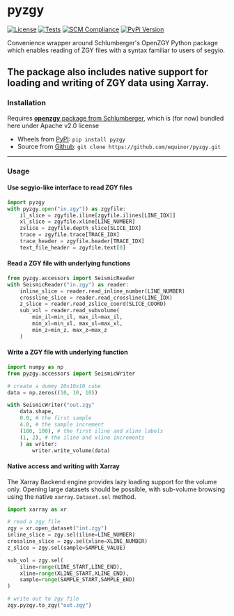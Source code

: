 # pyzgy

[![License](https://img.shields.io/badge/License-Apache%202.0-blue.svg)](https://opensource.org/licenses/Apache-2.0)
[![Tests](https://github.com/equinor/pyzgy/actions/workflows/python-app.yml/badge.svg)](https://github.com/equinor/pyzgy/actions/workflows/python-app.yml)
[![SCM Compliance](https://scm-compliance-api.radix.equinor.com/repos/equinor/pyzgy/badge)](https://scm-compliance-api.radix.equinor.com/repos/equinor/pyzgy/badge)
[![PyPi Version](https://img.shields.io/pypi/v/pyzgy.svg)](https://pypi.org/project/pyzgy/)

Convenience wrapper around Schlumberger's OpenZGY Python package which enables 
reading of ZGY files with a syntax familiar to users of segyio.

The package also includes native support for loading and writing of ZGY data using Xarray.
---

### Installation

Requires [**openzgy** package from Schlumberger](https://community.opengroup.org/osdu/platform/domain-data-mgmt-services/seismic/open-zgy/-/tree/master/python), which is (for now) bundled here under Apache v2.0 license

- Wheels from [PyPI](https://pypi.org/project/pyzgy/): `pip install pyzgy`
- Source from [Github](https://github.com/equinor/pyzgy): `git clone https://github.com/equinor/pyzgy.git`

---

### Usage

#### Use segyio-like interface to read ZGY files ####
```python
import pyzgy
with pyzgy.open("in.zgy")) as zgyfile:
    il_slice = zgyfile.iline[zgyfile.ilines[LINE_IDX]]
    xl_slice = zgyfile.xline[LINE_NUMBER]
    zslice = zgyfile.depth_slice[SLICE_IDX]
    trace = zgyfile.trace[TRACE_IDX]
    trace_header = zgyfile.header[TRACE_IDX]
    text_file_header = zgyfile.text[0]
```

#### Read a ZGY file with underlying functions ####
```python
from pyzgy.accessors import SeismicReader
with SeismicReader("in.zgy") as reader:
    inline_slice = reader.read_inline_number(LINE_NUMBER)
    crossline_slice = reader.read_crossline(LINE_IDX)
    z_slice = reader.read_zslice_coord(SLICE_COORD)
    sub_vol = reader.read_subvolume(
        min_il=min_il, max_il=max_il,
        min_xl=min_xl, max_xl=max_xl,
        min_z=min_z, max_z=max_z
    )
```

#### Write a ZGY file with underlying function ####
```python
import numpy as np
from pyzgy.accessors import SeismicWriter

# create a dummy 10x10x10 cube
data = np.zeros((10, 10, 10))

with SeismicWriter("out.zgy"
    data.shape,
    0.0, # the first sample
    4.0, # the sample increment
    (100, 100), # the first iline and xline labels
    (1, 2), # the iline and xline increments
    ) as writer:
        writer.write_volume(data)
```

#### Native access and writing with Xarray ####
The Xarray Backend engine provides lazy loading support for the volume only. Opening large datasets should be possible, with sub-volume browsing using the native `xarray.Dataset.sel` method.

```python
import xarray as xr

# read a zgy file
zgy = xr.open_dataset("int.zgy")
inline_slice = zgy.sel(iline=LINE_NUMBER)
crossline_slice = zgy.sel(xline=XLINE_NUMBER)
z_slice = zgy.sel(sample=SAMPLE_VALUE)

sub_vol = zgy.sel(
    iline=range(LINE_START,LINE_END),
    xline=range(XLINE_START,XLINE_END),
    sample=range(SAMPLE_START,SAMPLE_END)
)

# write out to zgy file
zgy.pyzgy.to_zgy("out.zgy")

```